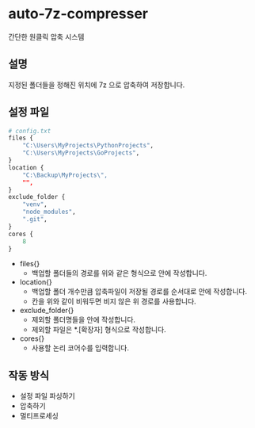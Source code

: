 # auto-7z-compresser
간단한 원클릭 압축 시스템

설명
---
지정된 폴더들을 정해진 위치에 7z 으로 압축하여 저장합니다.

설정 파일
---
```py
# config.txt
files {
    "C:\Users\MyProjects\PythonProjects",
    "C:\Users\MyProjects\GoProjects",
}
location {
    "C:\Backup\MyProjects\",
    "",
}
exclude_folder {
    "venv",
    "node_modules",
    ".git",
}
cores {
    8
}
```
- files{}
  - 백업할 폴더들의 경로를 위와 같은 형식으로 안에 작성합니다.
- location{}
  - 백업할 폴더 개수만큼 압축파일이 저장될 경로를 순서대로 안에 작성합니다.
  - 칸을 위와 같이 비워두면 비지 않은 위 경로를 사용합니다.
- exclude_folder{}
  - 제외할 폴더명들을 안에 작성합니다.
  - 제외할 파일은 *.[확장자] 형식으로 작성합니다.
- cores{}
  - 사용할 논리 코어수를 입력합니다.

작동 방식
---
- 설정 파일 파싱하기
- 압축하기
- 멀티프로세싱
